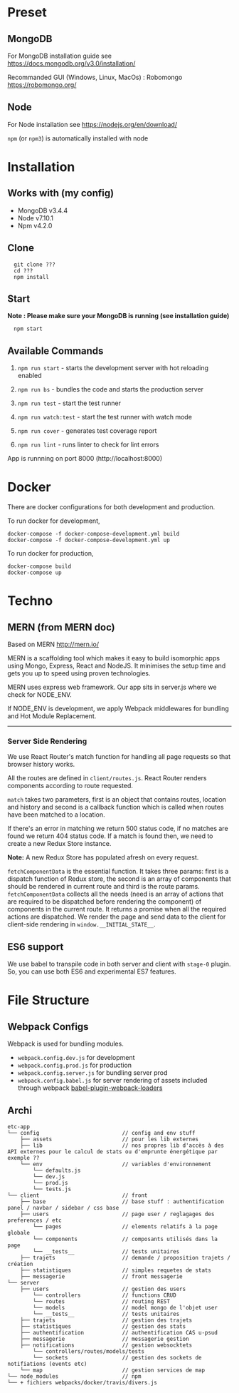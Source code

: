 
# Preset

## MongoDB

For MongoDB installation guide see https://docs.mongodb.org/v3.0/installation/

Recommanded GUI (Windows, Linux, MacOs) : Robomongo https://robomongo.org/

## Node

For Node installation see https://nodejs.org/en/download/

`npm` (or `npm3`) is automatically installed with node

# Installation

## Works with (my config)

* MongoDB v3.4.4
* Node v7.10.1
* Npm v4.2.0

## Clone

```
  git clone ???
  cd ???
  npm install
```

## Start

**Note : Please make sure your MongoDB is running (see installation guide)** 

```
  npm start
```

## Available Commands

1. `npm run start` - starts the development server with hot reloading enabled

2. `npm run bs` - bundles the code and starts the production server

3. `npm run test` - start the test runner

4. `npm run watch:test` - start the test runner with watch mode

5. `npm run cover` - generates test coverage report

6. `npm run lint` - runs linter to check for lint errors

App is runnning on port 8000 (http://localhost:8000)

# Docker
There are docker configurations for both development and production.

To run docker for development,
```
docker-compose -f docker-compose-development.yml build
docker-compose -f docker-compose-development.yml up
```

To run docker for production,
```
docker-compose build
docker-compose up
```


# Techno

## MERN (from MERN doc)

Based on MERN http://mern.io/

MERN is a scaffolding tool which makes it easy to build isomorphic apps using Mongo, Express, React and NodeJS. It minimises the setup time and gets you up to speed using proven technologies.

MERN uses express web framework. Our app sits in server.js where we check for NODE_ENV.

If NODE_ENV is development, we apply Webpack middlewares for bundling and Hot Module Replacement.
___

### Server Side Rendering

We use React Router's match function for handling all page requests so that browser history works.

All the routes are defined in `client/routes.js`. React Router renders components according to route requested.



`match` takes two parameters, first is an object that contains routes, location and history and second is a callback function which is called when routes have been matched to a location.

If there's an error in matching we return 500 status code, if no matches are found we return 404 status code. If a match is found then, we need to create a new Redux Store instance.

**Note:** A new Redux Store has populated afresh on every request.

`fetchComponentData` is the essential function. It takes three params: first is a dispatch function of Redux store, the second is an array of components that should be rendered in current route and third is the route params. `fetchComponentData` collects all the needs (need is an array of actions that are required to be dispatched before rendering the component) of components in the current route. It returns a promise when all the required actions are dispatched. We render the page and send data to the client for client-side rendering in `window.__INITIAL_STATE__`.

## ES6 support

We use babel to transpile code in both server and client with `stage-0` plugin. So, you can use both ES6 and experimental ES7 features.

# File Structure

## Webpack Configs

Webpack is used for bundling modules.
* `webpack.config.dev.js` for development 
* `webpack.config.prod.js` for production 
* `webpack.config.server.js` for bundling server prod 
* `webpack.config.babel.js` for server rendering of assets included through webpack [babel-plugin-webpack-loaders](https://github.com/istarkov/babel-plugin-webpack-loaders) 


## Archi

```
etc-app
└── config                          // config and env stuff
    ├── assets                      // pour les lib externes 
    ├── lib                         // nos propres lib d'accès à des API externes pour le calcul de stats ou d'emprunte énergétique par exemple ??
    └── env                         // variables d'environnement
        └── defaults.js             
        └── dev.js                  
        └── prod.js
        └── tests.js
└── client                          // front
    ├── base                        // base stuff : authentification panel / navbar / sidebar / css base
    ├── users                       // page user / reglagages des preferences / etc
        └── pages                   // elements relatifs à la page globale
        └── components              // composants utilisés dans la page
        └── __tests__               // tests unitaires
    ├── trajets                     // demande / proposition trajets / création
    ├── statistiques                // simples requetes de stats
    ├── messagerie                  // front messagerie
└── server
    ├── users                       // gestion des users
        └── controllers             // functions CRUD
        └── routes                  // routing REST
        └── models                  // model mongo de l'objet user
        └── __tests__               // tests unitaires
    ├── trajets                     // gestion des trajets
    ├── statistiques                // gestion des stats
    ├── authentification            // authentification CAS u-psud
    ├── messagerie                  // messagerie gestion
    ├── notifications               // gestion websocktets
        └── controllers/routes/models/tests
        └── sockets                 // gestion des sockets de notifiations (events etc)
    └── map                         // gestion services de map
└── node_modules                    // npm
└── + fichiers webpacks/docker/travis/divers.js
```


<!-- ## Client

Client directory contains all the shared components, routes, modules.

### components
This folder contains all the common components which are used throughout the project.

### index.js
Index.js simply does client side rendering using the data provided from `window.__INITIAL_STATE__`.

### modules
Modules are the way of organising different domain-specific modules in the project. A typical module contains the following
```
.
└── Post
    ├── __tests__                    // all the tests for this module goes here
    |   ├── components               // Sub components of this module
    |   |   ├── Post.spec.js
    |   |   ├── PostList.spec.js
    |   |   ├── PostItem.spec.js
    |   |   └── PostImage.spec.js
    |   ├── pages
    |   |   ├── PostPage.spec.js
    |   |   └── PostViewPage.spec.js
    |   ├── PostReducer.spec.js
    |   └── PostActions.spec.js
    ├── components                   // Sub components of this module
    |   ├── Post.js
    |   ├── PostList.js
    |   ├── PostItem.js
    |   └── PostImage.js
    ├── pages                        // React Router Pages from this module
    |   ├── PostPage
    |   |   ├── PostPage.js
    |   |   └── PostPage.css
    |   └── PostViewPage
    |       ├── PostViewPage.js
    |       └── PostViewPage.css
    ├── PostReducer.js
    └── PostActions.js
```

## Misc

### Importing Assets
Assets can be kept where you want and can be imported into your js files or css files. Those fill be served by webpack in development mode and copied to the dist folder during production.



#### mern.json
It contains a blueprints array. Each object in it is the config for a generator. A blueprint config contains the name, description, usage, and files array. An example blueprint config
```
{
  "name": "dumb-s",
  "description": "Generates a dumb react component in shared components",
  "usage": "dumb-s [component-name]",
  "files": [
    {
      "blueprint-path": "config/blueprints/dumb-component.ejs",
      "target-path": "client/components/<%= helpers.capitalize(name) %>.js"
    }
  ]
}
```

A file object contains

1. `blueprint-path` - location of the blueprint file

2. `target-path` - location where the file should be generated

3. `parent-path` - optional parameter, used if you want to generate the file inside an already existing folder in your project.

Also, `target-path` supports [ejs](https://github.com/mde/ejs) and the following variables will be passed while rendering,

1. `name` - `<component-name>` input from user

2. `parent` - in particular special cases where you need to generate files inside an already existing folder, you can obtain this parent variable from the user. A config using that will look like,
    ```
    {
      "name": "dumb-m",
      "description": "Generates a dumb react component in a module directory",
      "usage": "dumb-m <module-name>/<component-name>",
      "files": [
        {
          "blueprint-path": "config/blueprints/dumb-component.ejs",
          "parent-path": "client/modules/<%= helpers.capitalize(parent) %>",
          "target-path": "components/<%= helpers.capitalize(name) %>/<%= helpers.capitalize(name) %>.js"
        }
      ]
    }
    ```
    Here, notice the usage. In `<module-name>/<component-name>`, `<module-name>` will be passed as `parent` and `<component-name>` will be passed as `<name>`.

3. `helpers` - an helper object is passed which include common utility functions. For now, it contains `capitalize`. If you want to add more, send a PR to [mern-cli](https://github.com/Hashnode/mern-cli).

#### Blueprint files
Blueprints are basically [ejs](https://github.com/mde/ejs) templates which are rendered with the same three variables(`name`, optional `parent` and `helpers` object) as above.

### Caveats

#### FOUC (Flash of Unstyled Content)
To make the hot reloading of CSS work, we are not extracting CSS in development. Ideally, during server rendering, we will be extracting CSS, and we will get a .css file, and we can use it in the html template. That's what we are doing in production.

In development, after all scripts get loaded, react loads the CSS as BLOBs. That's why there is a second of FOUC in development.

#### Client and Server Markup Mismatch
This warning is visible only on development and totally harmless. This occurs to hash difference in `react-router`. To solve it, react router docs asks you to use `match` function. If we use `match`, `react-hot-reloader` stops working.

SOLUTION 2

etc-app
└── config                          // config and env stuff
    ├── assets                      // pour les lib externes 
    ├── lib                         // nos propres lib d'accès à des API externes pour le calcul de stats ou d'emprunte énergétique par exemple ??
    └── env                         // variables d'environnement
        └── defaults.js             
        └── dev.js                  
        └── prod.js
        └── tests.js
└── modules                         // front ET back
    ├── base                        // base stuff : authentification panel / navbar / sidebar / css base
        └── client                  // page user / reglagages des preferences / etc
            └── pages               // elements relatifs à la page globale
            └── components          // composants utilisés dans la page
            └── __tests__           // tests unitaires                        
    ├── users
        └── client                  // page user / reglagages des preferences / etc
            └── pages                   // elements relatifs à la page globale
            └── components              // composants utilisés dans la page
            └── __tests__               // tests unitaires
        └── server
            └── controllers             // functions CRUD
            └── routes                  // routing REST
            └── models                  // model mongo de l'objet user
            └── __tests__               // tests unitaires
    ├── trajets                     // demande / proposition trajets / création
    ├── statistiques                // simples requetes de stats
    ├── messagerie                  // front messagerie
    ├── trajets                     // gestion des trajets
    ├── statistiques                // gestion des stats
    ├── authentification            // authentification CAS u-psud
    ├── messagerie                  // messagerie gestion
    ├── notifications   
        └── client
            └── ...            
        └── server
            └── ...
            └── sockets             // gestion des sockets de notifiations (events etc)
    └── map                         // gestion services de map
└── node_modules                    // npm
└── + fichiers webpacks/docker/travis/divers.js-->